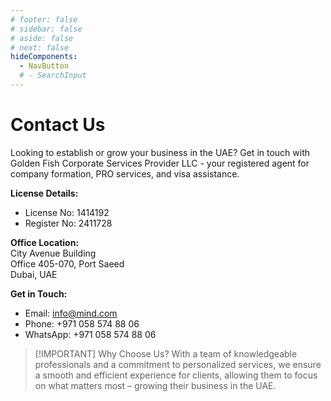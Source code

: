 ```yaml
---
# footer: false
# sidebar: false
# aside: false
# next: false
hideComponents:
  - NavButton
  # - SearchInput
---
```


<!-- <p>
  <img src="/img/Logo.avif" alt="logo" width="100" height="100" style="margin-left: 50%;">
</p> -->

# Contact Us

Looking to establish or grow your business in the UAE? Get in touch with Golden Fish Corporate Services Provider LLC - your registered agent for company formation, PRO services, and visa assistance.

**License Details:**

- License No: 1414192
- Register No: 2411728

**Office Location:**  
City Avenue Building  
Office 405-070, Port Saeed  
Dubai, UAE

**Get in Touch:**

- Email: info@mind.com
- Phone: +971 058 574 88 06
- WhatsApp: +971 058 574 88 06

<!-- WhatsApp us at [+971 058 574 88 06](https://wa.me/message/KDLD4FZVW7EUC1)
Telegram us at [@goldenfish_ae](https://t.me/goldenfish_ae) -->

> [!IMPORTANT] Why Choose Us?
> With a team of knowledgeable professionals and a commitment to personalized services, we ensure a smooth and efficient experience for clients, allowing them to focus on what matters most – growing their business in the UAE.

<ContactFormModalNav buttonText="Speak to an expert" />

